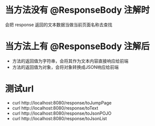 # 当方法没有 @ResponseBody 注解时
会把 response 返回的文本数据当做当前页面名称去查找

# 当方法上有 @ResponseBody 注解后
- 方法的返回值为字符串，会将其作为文本内容直接响应给前端
- 方法的返回值为对象，会将对象转换成JSON响应给前端



# 测试url
- curl http://localhost:8080/response/toJumpPage
- curl http://localhost:8080/response/toText
- curl http://localhost:8080/response/toJsonPOJO
- curl http://localhost:8080/response/toJsonList
